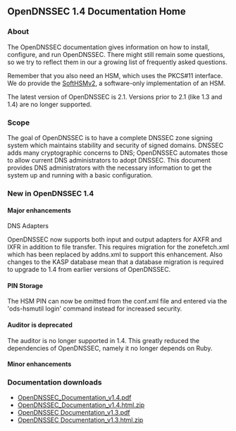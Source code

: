 ## OpenDNSSEC 1.4 Documentation Home

### About

The OpenDNSSEC documentation gives information on how to install, configure, and run OpenDNSSEC. There might still remain some questions, so we try to reflect them in our a growing list of frequently asked questions.

Remember that you also need an HSM, which uses the PKCS#11 interface. We do provide the [SoftHSMv2](softhsm2), a software-only implementation of an HSM.

The latest version of OpenDNSSEC is 2.1.  Versions prior to 2.1 (like 1.3 and 1.4) are no longer supported.

### Scope

The goal of OpenDNSSEC is to have a complete DNSSEC zone signing system which maintains stability and security of signed domains. DNSSEC adds many cryptographic concerns to DNS; OpenDNSSEC automates those to allow current DNS administrators to adopt DNSSEC. This document provides DNS administrators with the necessary information to get the system up and running with a basic configuration.

### New in OpenDNSSEC 1.4

#### Major enhancements

DNS Adapters

OpenDNSSEC now supports both input and output adapters for AXFR and IXFR in addition to file transfer.
This requires migration for the zonefetch.xml which has been replaced by addns.xml to support this enhancement.
Also changes to the KASP database mean that a database migration is required to upgrade to 1.4 from earlier versions of OpenDNSSEC.

#### PIN Storage

The HSM PIN can now be omitted from the conf.xml file and entered via the 'ods-hsmutil login' command instead for increased security.

#### Auditor is deprecated

The auditor is no longer supported in 1.4. This greatly reduced the dependencies of OpenDNSSEC, namely it no longer depends on Ruby.

#### Minor enhancements

### Documentation downloads

- [OpenDNSSEC_Documentation_v1.4.pdf](assets/OpenDNSSEC_Documentation_v1.4.pdf)
- [OpenDNSSEC_Documentation_v1.4.html.zip](assets/OpenDNSSEC_Documentation_v1.4.html.zip)
- [OpenDNSSEC Documentation_v1.3.pdf](assets/OpenDNSSEC_Documentation_v1.3.pdf)
- [OpenDNSSEC Documentation_v1.3.html.zip](assets/OpenDNSSEC_Documenation_v1.3.html.zip)

